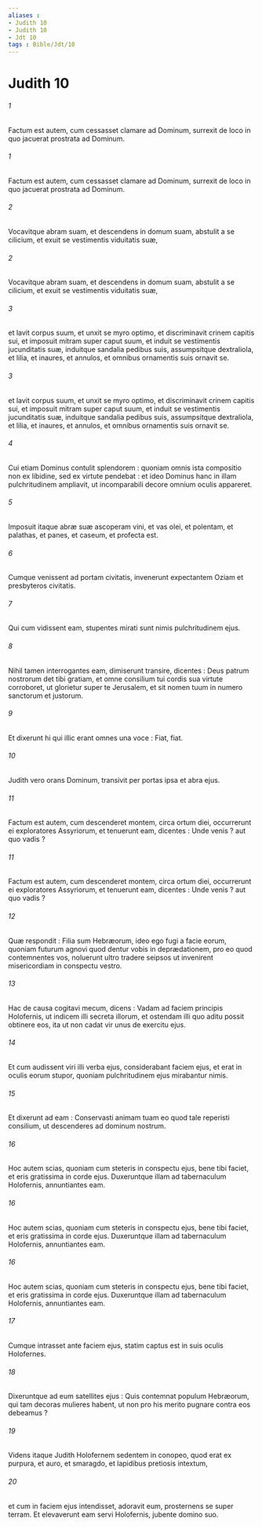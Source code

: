 ```yaml
---
aliases : 
- Judith 10
- Judith 10
- Jdt 10
tags : Bible/Jdt/10
---
```


# Judith 10

###### 1
Factum est autem, cum cessasset clamare ad Dominum, surrexit de loco in quo jacuerat prostrata ad Dominum.
###### 1
Factum est autem, cum cessasset clamare ad Dominum, surrexit de loco in quo jacuerat prostrata ad Dominum.
###### 2
Vocavitque abram suam, et descendens in domum suam, abstulit a se cilicium, et exuit se vestimentis viduitatis suæ,
###### 2
Vocavitque abram suam, et descendens in domum suam, abstulit a se cilicium, et exuit se vestimentis viduitatis suæ,
###### 3
et lavit corpus suum, et unxit se myro optimo, et discriminavit crinem capitis sui, et imposuit mitram super caput suum, et induit se vestimentis jucunditatis suæ, induitque sandalia pedibus suis, assumpsitque dextraliola, et lilia, et inaures, et annulos, et omnibus ornamentis suis ornavit se.
###### 3
et lavit corpus suum, et unxit se myro optimo, et discriminavit crinem capitis sui, et imposuit mitram super caput suum, et induit se vestimentis jucunditatis suæ, induitque sandalia pedibus suis, assumpsitque dextraliola, et lilia, et inaures, et annulos, et omnibus ornamentis suis ornavit se.
###### 4
Cui etiam Dominus contulit splendorem : quoniam omnis ista compositio non ex libidine, sed ex virtute pendebat : et ideo Dominus hanc in illam pulchritudinem ampliavit, ut incomparabili decore omnium oculis appareret.
###### 5
Imposuit itaque abræ suæ ascoperam vini, et vas olei, et polentam, et palathas, et panes, et caseum, et profecta est.
###### 6
Cumque venissent ad portam civitatis, invenerunt expectantem Oziam et presbyteros civitatis.
###### 7
Qui cum vidissent eam, stupentes mirati sunt nimis pulchritudinem ejus.
###### 8
Nihil tamen interrogantes eam, dimiserunt transire, dicentes : Deus patrum nostrorum det tibi gratiam, et omne consilium tui cordis sua virtute corroboret, ut glorietur super te Jerusalem, et sit nomen tuum in numero sanctorum et justorum.
###### 9
Et dixerunt hi qui illic erant omnes una voce : Fiat, fiat.
###### 10
Judith vero orans Dominum, transivit per portas ipsa et abra ejus.
###### 11
Factum est autem, cum descenderet montem, circa ortum diei, occurrerunt ei exploratores Assyriorum, et tenuerunt eam, dicentes : Unde venis ? aut quo vadis ?
###### 11
Factum est autem, cum descenderet montem, circa ortum diei, occurrerunt ei exploratores Assyriorum, et tenuerunt eam, dicentes : Unde venis ? aut quo vadis ?
###### 12
Quæ respondit : Filia sum Hebræorum, ideo ego fugi a facie eorum, quoniam futurum agnovi quod dentur vobis in deprædationem, pro eo quod contemnentes vos, noluerunt ultro tradere seipsos ut invenirent misericordiam in conspectu vestro.
###### 13
Hac de causa cogitavi mecum, dicens : Vadam ad faciem principis Holofernis, ut indicem illi secreta illorum, et ostendam illi quo aditu possit obtinere eos, ita ut non cadat vir unus de exercitu ejus.
###### 14
Et cum audissent viri illi verba ejus, considerabant faciem ejus, et erat in oculis eorum stupor, quoniam pulchritudinem ejus mirabantur nimis.
###### 15
Et dixerunt ad eam : Conservasti animam tuam eo quod tale reperisti consilium, ut descenderes ad dominum nostrum.
###### 16
Hoc autem scias, quoniam cum steteris in conspectu ejus, bene tibi faciet, et eris gratissima in corde ejus. Duxeruntque illam ad tabernaculum Holofernis, annuntiantes eam.
###### 16
Hoc autem scias, quoniam cum steteris in conspectu ejus, bene tibi faciet, et eris gratissima in corde ejus. Duxeruntque illam ad tabernaculum Holofernis, annuntiantes eam.
###### 16
Hoc autem scias, quoniam cum steteris in conspectu ejus, bene tibi faciet, et eris gratissima in corde ejus. Duxeruntque illam ad tabernaculum Holofernis, annuntiantes eam.
###### 17
Cumque intrasset ante faciem ejus, statim captus est in suis oculis Holofernes.
###### 18
Dixeruntque ad eum satellites ejus : Quis contemnat populum Hebræorum, qui tam decoras mulieres habent, ut non pro his merito pugnare contra eos debeamus ?
###### 19
Videns itaque Judith Holofernem sedentem in conopeo, quod erat ex purpura, et auro, et smaragdo, et lapidibus pretiosis intextum,
###### 20
et cum in faciem ejus intendisset, adoravit eum, prosternens se super terram. Et elevaverunt eam servi Holofernis, jubente domino suo.
